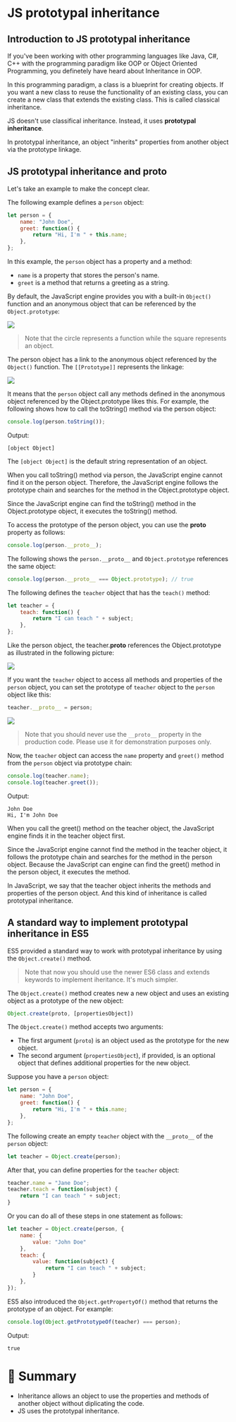# JS prototypal inheritance

## Introduction to JS prototypal inheritance

If you've been working with other programming languages like Java, C#, C++ with the programming paradigm like OOP or Object Oriented Programming, you definetely have heard about Inheritance in OOP.

In this programming paradigm, a class is a blueprint for creating objects. If you want a new class to reuse the functionality of an existing class, you can create a new class that extends the existing class. This is called classical inheritance.

JS doesn't use classifical inheritance. Instead, it uses __prototypal inheritance__.

In prototypal inheritance, an object "inherits" properties from another object via the prototype linkage.

## JS prototypal inheritance and __proto__

Let's take an example to make the concept clear.

The following example defines a `person` object:

```js
let person = {
    name: "John Doe",
    greet: function() {
        return "Hi, I'm " + this.name;
    },
};
```

In this example, the `person` object has a property and a method:

- `name` is a property that stores the person's name.
- `greet` is a method that returns a greeting as a string.

By default, the JavaScript engine provides you with a built-in `Object()` function and an anonymous object that can be referenced by the `Object.prototype`:

<img src="https://www.javascripttutorial.net/wp-content/uploads/2022/01/JS-prototype.svg">

> Note that the circle represents a function while the square represents an object.

The person object has a link to the anonymous object referenced by the `Object()` function. The `[[Prototype]]` represents the linkage:

<img src="https://www.javascripttutorial.net/wp-content/uploads/2022/01/JavaScript-prototypal-inheritance.svg">

It means that the `person` object call any methods defined in the anonymous object referenced by the Object.prototype likes this. For example, the following shows how to call the toString() method via the person object:

```js
console.log(person.toString());
```

Output:

```
[object Object]
```

The `[object Object]` is the default string representation of an object.

When you call toString() method via person, the JavaScript engine cannot find it on the person object. Therefore, the JavaScript engine follows the prototype chain and searches for the method in the Object.prototype object.

Since the JavaScript engine can find the toString() method in the Object.prototype object, it executes the toString() method.

To access the prototype of the person object, you can use the __proto__ property as follows:

```js
console.log(person.__proto__);
```

The following shows the `person.__proto__` and `Object.prototype` references the same object:

```js
console.log(person.__proto__ === Object.prototype); // true
```

The following defines the `teacher` object that has the `teach()` method:

```js
let teacher = {
    teach: function() {
        return "I can teach " + subject;
    },
};
```

Like the person object, the teacher.__proto__ references the Object.prototype as illustrated in the following picture:

<img src="https://www.javascripttutorial.net/wp-content/uploads/2022/01/JavaScript-prototypal-inheritance-inherits-from-Object.svg">

If you want the `teacher` object to access all methods and properties of the `person` object, you can set the prototype of `teacher` object to the `person` object like this:

```js
teacher.__proto__ = person;
```

<img src="https://www.javascripttutorial.net/wp-content/uploads/2022/01/JavaScript-prototypal-inheritance-example.svg">

> Note that you should never use the `__proto__` property in the production code. Please use it for demonstration purposes only.

Now, the `teacher` object can access the `name` property and `greet()` method from the `person` object via prototype chain:

```js
console.log(teacher.name);
console.log(teacher.greet());
```

Output:

```
John Doe
Hi, I'm John Doe
```

When you call the greet() method on the teacher object, the JavaScript engine finds it in the teacher object first.

Since the JavaScript engine cannot find the method in the teacher object, it follows the prototype chain and searches for the method in the person object. Because the JavaScript can engine can find the greet() method in the person object, it executes the method.

In JavaScript, we say that the teacher object inherits the methods and properties of the person object. And this kind of inheritance is called prototypal inheritance.

## A standard way to implement prototypal inheritance in ES5

ES5 provided a standard way to work with prototypal inheritance by using the `Object.create()` method.

> Note that now you should use the newer ES6 class and extends keywords to implement iheritance. It's much simpler.

The `Object.create()` method creates new a new object and uses an existing object as a prototype of the new object:

```js
Object.create(proto, [propertiesObject])
```

The `Object.create()` method accepts two arguments:

- The first argument (`proto`) is an object used as the prototype for the new object.
- The second argument (`propertiesObject`), if provided, is an optional object that defines additional properties for the new object.

Suppose you have a `person` object:

```js
let person = {
    name: "John Doe",
    greet: function() {
        return "Hi, I'm " + this.name;
    },
};
```

The following create an empty `teacher` object with the `__proto__` of the `person` object:

```js
let teacher = Object.create(person);
```

After that, you can define properties for the `teacher` object:

```js
teacher.name = "Jane Doe";
teacher.teach = function(subject) {
    return "I can teach " + subject;
}
```

Or you can do all of these steps in one statement as follows:

```js
let teacher = Object.create(person, {
    name: {
        value: "John Doe"
    },
    teach: {
        value: function(subject) {
            return "I can teach " + subject;
        }
    },
});
```

ES5 also introduced the `Object.getPropertyOf()` method that returns the prototype of an object. For example:

```js
console.log(Object.getPrototypeOf(teacher) === person);
```

Output:

```
true
```

# :memo: Summary

- Inheritance allows an object to use the properties and methods of another object without diplicating the code.
- JS uses the prototypal inheritance.

